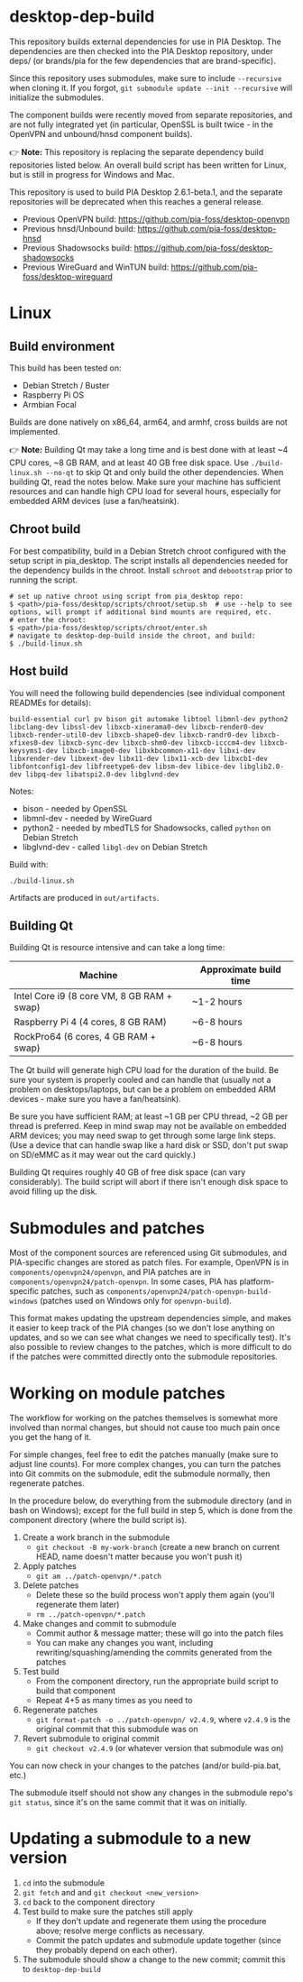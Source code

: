 # desktop-dep-build

This repository builds external dependencies for use in PIA Desktop.  The dependencies are then checked into the PIA Desktop repository, under deps/ (or brands/pia for the few dependencies that are brand-specific).

Since this repository uses submodules, make sure to include `--recursive` when cloning it.  If you forgot, `git submodule update --init --recursive` will initialize the submodules.

The component builds were recently moved from separate repositories, and are not fully integrated yet (in particular, OpenSSL is built twice - in the OpenVPN and unbound/hnsd component builds).

>>>
:point_right: **Note:** This repository is replacing the separate dependency build repositories listed below.  An overall build script has been written for Linux, but is still in progress for Windows and Mac.

This repository is used to build PIA Desktop 2.6.1-beta.1, and the separate repositories will be deprecated when this reaches a general release.

* Previous OpenVPN build: https://github.com/pia-foss/desktop-openvpn
* Previous hnsd/Unbound build: https://github.com/pia-foss/desktop-hnsd
* Previous Shadowsocks build: https://github.com/pia-foss/desktop-shadowsocks
* Previous WireGuard and WinTUN build: https://github.com/pia-foss/desktop-wireguard
>>>

# Linux

## Build environment

This build has been tested on:

* Debian Stretch / Buster
* Raspberry Pi OS
* Armbian Focal

Builds are done natively on x86_64, arm64, and armhf, cross builds are not implemented.

>>>
:point_right: **Note:** Building Qt may take a long time and is best done with at least ~4 CPU cores, ~8 GB RAM, and at least 40 GB free disk space.  Use `./build-linux.sh --no-qt` to skip Qt and only build the other dependencies.  When building Qt, read the notes below.  Make sure your machine has sufficient resources and can handle high CPU load for several hours, especially for embedded ARM devices (use a fan/heatsink).
>>>

## Chroot build

For best compatibility, build in a Debian Stretch chroot configured with the setup script in pia_desktop.  The script installs all dependencies needed for the dependency builds in the chroot.  Install `schroot` and `debootstrap` prior to running the script.

```
# set up native chroot using script from pia_desktop repo:
$ <path>/pia-foss/desktop/scripts/chroot/setup.sh  # use --help to see options, will prompt if additional bind mounts are required, etc.
# enter the chroot:
$ <path>/pia-foss/desktop/scripts/chroot/enter.sh
# navigate to desktop-dep-build inside the chroot, and build:
$ ./build-linux.sh
```

## Host build

You will need the following build dependencies (see individual component READMEs for details):

```
build-essential curl pv bison git automake libtool libmnl-dev python2 libclang-dev libssl-dev libxcb-xinerama0-dev libxcb-render0-dev libxcb-render-util0-dev libxcb-shape0-dev libxcb-randr0-dev libxcb-xfixes0-dev libxcb-sync-dev libxcb-shm0-dev libxcb-icccm4-dev libxcb-keysyms1-dev libxcb-image0-dev libxkbcommon-x11-dev libxi-dev libxrender-dev libxext-dev libx11-dev libx11-xcb-dev libxcb1-dev libfontconfig1-dev libfreetype6-dev libsm-dev libice-dev libglib2.0-dev libpq-dev libatspi2.0-dev libglvnd-dev
```

Notes:

* bison - needed by OpenSSL
* libmnl-dev - needed by WireGuard
* python2 - needed by mbedTLS for Shadowsocks, called `python` on Debian Stretch
* libglvnd-dev - called `libgl-dev` on Debian Stretch

Build with:

```
./build-linux.sh
```

Artifacts are produced in `out/artifacts`.

## Building Qt

Building Qt is resource intensive and can take a long time:

| Machine | Approximate build time |
|---------|------------------------|
| Intel Core i9 (8 core VM, 8 GB RAM + swap) | ~1-2 hours |
| Raspberry Pi 4 (4 cores, 8 GB RAM) | ~6-8 hours |
| RockPro64 (6 cores, 4 GB RAM + swap) | ~6-8 hours |

The Qt build will generate high CPU load for the duration of the build.  Be sure your system is properly cooled and can handle that (usually not a problem on desktops/laptops, but can be a problem on embedded ARM devices - make sure you have a fan/heatsink).

Be sure you have sufficient RAM; at least ~1 GB per CPU thread, ~2 GB per thread is preferred.  Keep in mind swap may not be available on embedded ARM devices; you may need swap to get through some large link steps.  (Use a device that can handle swap like a hard disk or SSD, don't put swap on SD/eMMC as it may wear out the card quickly.)

Building Qt requires roughly 40 GB of free disk space (can vary considerably).  The build script will abort if there isn't enough disk space to avoid filling up the disk.

# Submodules and patches

Most of the component sources are referenced using Git submodules, and PIA-specific changes are stored as patch files.  For example, OpenVPN is in `components/openvpn24/openvpn`, and PIA patches are in `components/openvpn24/patch-openvpn`.  In some cases, PIA has platform-specific patches, such as `components/openvpn24/patch-openvpn-build-windows` (patches used on Windows only for `openvpn-build`).

This format makes updating the upstream dependencies simple, and makes it easier to keep track of the PIA changes (so we don't lose anything on updates, and so we can see what changes we need to specifically test).  It's also possible to review changes to the patches, which is more difficult to do if the patches were committed directly onto the submodule repositories.

# Working on module patches

The workflow for working on the patches themselves is somewhat more involved than normal changes, but should not cause too much pain once you get the hang of it.

For simple changes, feel free to edit the patches manually (make sure to adjust line counts).  For more complex changes, you can turn the patches into Git commits on the submodule, edit the submodule normally, then regenerate patches.

In the procedure below, do everything from the submodule directory (and in bash on Windows); except for the full build in step 5, which is done from the component directory (where the build script is).

1. Create a work branch in the submodule
   * `git checkout -B my-work-branch` (create a new branch on current HEAD, name doesn't matter because you won't push it)
2. Apply patches
   * `git am ../patch-openvpn/*.patch`
3. Delete patches
   * Delete these so the build process won't apply them again (you'll regenerate them later)
   * `rm ../patch-openvpn/*.patch`
4. Make changes and commit to submodule
   * Commit author & message matter; these will go into the patch files
   * You can make any changes you want, including rewriting/squashing/amending the commits generated from the patches
5. Test build
   * From the component directory, run the appropriate build script to build that component
   * Repeat 4+5 as many times as you need to
6. Regenerate patches
   * `git format-patch -o ../patch-openvpn/ v2.4.9`, where `v2.4.9` is the original commit that this submodule was on
7. Revert submodule to original commit
   * `git checkout v2.4.9` (or whatever version that submodule was on)

You can now check in your changes to the patches (and/or build-pia.bat, etc.)

The submodule itself should not show any changes in the submodule repo's `git status`, since it's on the same commit that it was on initially.

# Updating a submodule to a new version

1. `cd` into the submodule
2. `git fetch` and and `git checkout <new_version>`
3. `cd` back to the component directory
4. Test build to make sure the patches still apply
   - If they don't update and regenerate them using the procedure above; resolve merge conflicts as necessary.
   - Commit the patch updates and submodule update together (since they probably depend on each other).
5. The submodule should show a change to the new commit; commit this to `desktop-dep-build`
